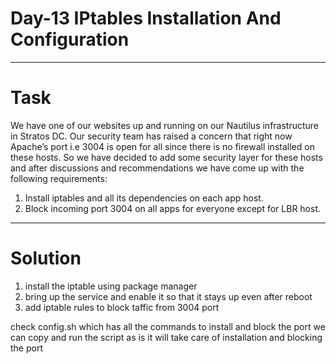 # Day-13 IPtables Installation And Configuration
---
# Task
We have one of our websites up and running on our Nautilus infrastructure in Stratos DC. Our security team has raised a concern that right now Apache’s port i.e 3004 is open for all since there is no firewall installed on these hosts. So we have decided to add some security layer for these hosts and after discussions and recommendations we have come up with the following requirements:
1. Install iptables and all its dependencies on each app host.
2. Block incoming port 3004 on all apps for everyone except for LBR host.
---
# Solution
1. install the iptable using package manager
2. bring up the service and enable it so that it stays up even after reboot
3. add iptable rules to block taffic from 3004 port

check config.sh which has all the commands to install and block the port
we can copy and run the script as is it will take care of installation and blocking the port
